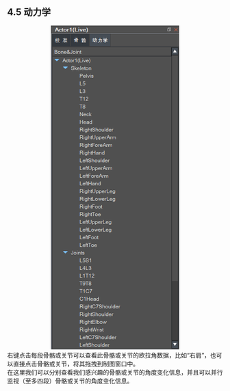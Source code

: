 ## 4.5 动力学
<div align=center>
<img src="https://raw.githubusercontent.com/FOHEART/MotionVenusHelp/v1.3.4/software/skeleton23.png"/>
</div>
右键点击每段骨骼或关节可以查看此骨骼或关节的欧拉角数据，比如“右肩”，也可以直接点击骨骼或关节，将其拖拽到制图窗口中。<br>
在这里我们可以分别查看我们感兴趣的骨骼或关节的角度变化信息，并且可以并行监视（至多四段）骨骼或关节的角度变化信息。<br>